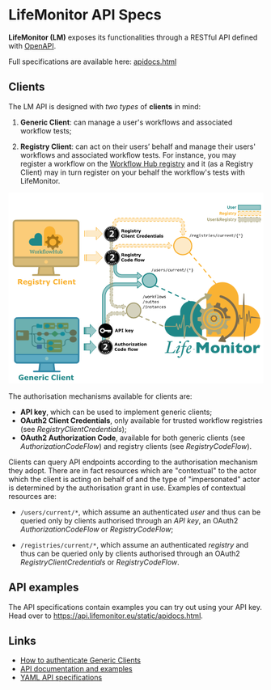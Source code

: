 # LifeMonitor API Specs

**LifeMonitor (LM)** exposes its functionalities through a RESTful API defined with
[OpenAPI](https://swagger.io/specification).

Full specifications are available here: [apidocs.html](https://api.dev.lifemonitor.eu/static/apidocs.html)

## Clients

The LM API is designed with _two types_ of **clients** in mind:

1. **Generic Client**: can manage a user's workflows and associated workflow tests;

2. **Registry Client**: can act on their users’ behalf and manage their users'
   workflows and associated workflow tests. For instance, you may register a
   workflow on the [Workflow Hub registry](https://workflowhub.eu/) and it (as a
   Registry Client) may in turn register on your behalf the workflow's tests with
   LifeMonitor.

<img alt="LifeMonitor client types" src="images/lm_clients.png" width="900" />

The authorisation mechanisms available for clients are:

* **API key**, which can be used to implement generic clients;
* **OAuth2 Client Credentials**, only available for trusted workflow registries
  (see _RegistryClientCredentials_);
* **OAuth2 Authorization Code**, available for both generic clients (see
  _AuthorizationCodeFlow_) and registry clients (see _RegistryCodeFlow_).

Clients can query API endpoints according to the authorisation mechanism they
adopt.  There are in fact resources which are "contextual" to the actor which
the client is acting on behalf of and the type of "impersonated" actor is
determined by the authorisation grant in use. Examples of contextual resources
are:

* `/users/current/*`, which assume an authenticated _user_ and thus can be
  queried only by clients authorised through an _API key_, an OAuth2
_AuthorizationCodeFlow_ or _RegistryCodeFlow_;

* `/registries/current/*`, which assume an authenticated _registry_ and thus can
  be queried only by clients authorised through an OAuth2
_RegistryClientCredentials_ or _RegistryCodeFlow_.

## API examples

The API specifications contain examples you can try out using your API key.
Head over to <https://api.lifemonitor.eu/static/apidocs.html>.

## Links

* [How to authenticate Generic Clients](./authenticate-your-client)
* [API documentation and examples](https://crs4.github.io/life_monitor/lm-openapi-rapidoc.html)
* [YAML API specifications](https://github.com/crs4/life_monitor/tree/master/specs)
